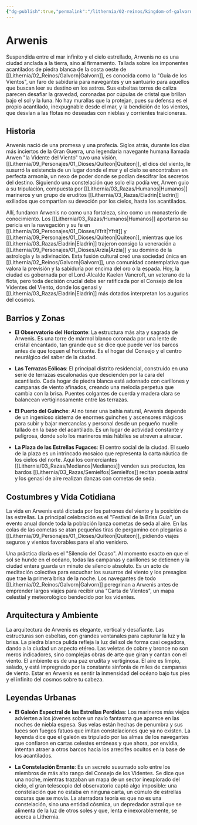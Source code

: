 ```yaml
---
{"dg-publish":true,"permalink":"/lithernia/02-reinos/kingdom-of-galvorn/arwenis/","title":"Arwenis","tags":["lithernia","ciudad","Galvorn"]}
---
```


# Arwenis

Suspendida entre el mar infinito y el cielo estrellado, Arwenis no es una ciudad anclada a la tierra, sino al firmamento. Tallada sobre los imponentes acantilados de piedra blanca de la costa oeste de [[Lithernia/02_Reinos/Galvorn\|Galvorn]], es conocida como la "Guía de los Vientos", un faro de sabiduría para navegantes y un santuario para aquellos que buscan leer su destino en los astros. Sus esbeltas torres de caliza parecen desafiar la gravedad, coronadas por cúpulas de cristal que brillan bajo el sol y la luna. No hay murallas que la protejan, pues su defensa es el propio acantilado, inexpugnable desde el mar, y la bendición de los vientos, que desvían a las flotas no deseadas con nieblas y corrientes traicioneras.

## Historia

Arwenis nació de una promesa y una profecía. Siglos atrás, durante los días más inciertos de la Gran Guerra, una legendaria navegante humana llamada Arwen "la Vidente del Viento" tuvo una visión. [[Lithernia/09_Personajes/01_Dioses/Quiteon\|Quiteon]], el dios del viento, le susurró la existencia de un lugar donde el mar y el cielo se encontraban en perfecta armonía, un nexo de poder donde se podían descifrar los secretos del destino. Siguiendo una constelación que solo ella podía ver, Arwen guio a su tripulación, compuesta por [[Lithernia/03_Razas/Humanos\|Humanos]] marineros y un grupo de eruditos [[Lithernia/03_Razas/Eladrin\|Eladrin]] exiliados que compartían su devoción por los cielos, hasta los acantilados.

Allí, fundaron Arwenis no como una fortaleza, sino como un monasterio de conocimiento. Los [[Lithernia/03_Razas/Humanos\|Humanos]] aportaron su pericia en la navegación y su fe en [[Lithernia/09_Personajes/01_Dioses/Yfrit\|Yfrit]] y [[Lithernia/09_Personajes/01_Dioses/Quiteon\|Quiteon]], mientras que los [[Lithernia/03_Razas/Eladrin\|Eladrin]] trajeron consigo la veneración a [[Lithernia/09_Personajes/01_Dioses/Arzia\|Arzia]] y su dominio de la astrología y la adivinación. Esta fusión cultural creó una sociedad única en [[Lithernia/02_Reinos/Galvorn\|Galvorn]], una comunidad contemplativa que valora la previsión y la sabiduría por encima del oro o la espada. Hoy, la ciudad es gobernada por el Lord-Alcalde Kaelen Vancroft, un veterano de la flota, pero toda decisión crucial debe ser ratificada por el Consejo de los Videntes del Viento, donde los genasi y [[Lithernia/03_Razas/Eladrin\|Eladrin]] más dotados interpretan los augurios del cosmos.

## Barrios y Zonas

- **El Observatorio del Horizonte**: La estructura más alta y sagrada de Arwenis. Es una torre de mármol blanco coronada por una lente de cristal encantado, tan grande que se dice que puede ver los barcos antes de que toquen el horizonte. Es el hogar del Consejo y el centro neurálgico del saber de la ciudad.

- **Las Terrazas Eólicas**: El principal distrito residencial, construido en una serie de terrazas escalonadas que descienden por la cara del acantilado. Cada hogar de piedra blanca está adornado con carillones y campanas de viento afinados, creando una melodía perpetua que cambia con la brisa. Puentes colgantes de cuerda y madera clara se balancean vertiginosamente entre las terrazas.

- **El Puerto del Guinche**: Al no tener una bahía natural, Arwenis depende de un ingenioso sistema de enormes guinches y ascensores mágicos para subir y bajar mercancías y personal desde un pequeño muelle tallado en la base del acantilado. Es un lugar de actividad constante y peligrosa, donde solo los marineros más hábiles se atreven a atracar.

- **La Plaza de las Estrellas Fugaces**: El centro social de la ciudad. El suelo de la plaza es un intrincado mosaico que representa la carta náutica de los cielos del norte. Aquí los comerciantes [[Lithernia/03_Razas/Medianos\|Medianos]] venden sus productos, los bardos [[Lithernia/03_Razas/Semielfos\|Semielfos]] recitan poesía astral y los genasi de aire realizan danzas con cometas de seda.

## Costumbres y Vida Cotidiana

La vida en Arwenis está dictada por los patrones del viento y la posición de las estrellas. La principal celebración es el "Festival de la Brisa Guía", un evento anual donde toda la población lanza cometas de seda al aire. En las colas de las cometas se atan pequeñas tiras de pergamino con plegarias a [[Lithernia/09_Personajes/01_Dioses/Quiteon\|Quiteon]], pidiendo viajes seguros y vientos favorables para el año venidero.

Una práctica diaria es el "Silencio del Ocaso". Al momento exacto en que el sol se hunde en el océano, todas las campanas y carillones se detienen y la ciudad entera guarda un minuto de silencio absoluto. Es un acto de meditación colectiva para escuchar los susurros del viento y los presagios que trae la primera brisa de la noche. Los navegantes de todo [[Lithernia/02_Reinos/Galvorn\|Galvorn]] peregrinan a Arwenis antes de emprender largos viajes para recibir una "Carta de Vientos", un mapa celestial y meteorológico bendecido por los videntes.

## Arquitectura y Ambiente

La arquitectura de Arwenis es elegante, vertical y desafiante. Las estructuras son esbeltas, con grandes ventanales para capturar la luz y la brisa. La piedra blanca pulida refleja la luz del sol de forma casi cegadora, dando a la ciudad un aspecto etéreo. Las veletas de cobre y bronce no son meros indicadores, sino complejas obras de arte que giran y cantan con el viento. El ambiente es de una paz erudita y vertiginosa. El aire es limpio, salado, y está impregnado por la constante sinfonía de miles de campanas de viento. Estar en Arwenis es sentir la inmensidad del océano bajo tus pies y el infinito del cosmos sobre tu cabeza.

## Leyendas Urbanas

- **El Galeón Espectral de las Estrellas Perdidas**: Los marineros más viejos advierten a los jóvenes sobre un navío fantasma que aparece en las noches de niebla espesa. Sus velas están hechas de penumbra y sus luces son fuegos fatuos que imitan constelaciones que ya no existen. La leyenda dice que el galeón es tripulado por las almas de los navegantes que confiaron en cartas celestes erróneas y que ahora, por envidia, intentan atraer a otros barcos hacia los arrecifes ocultos en la base de los acantilados.

- **La Constelación Errante**: Es un secreto susurrado solo entre los miembros de más alto rango del Consejo de los Videntes. Se dice que una noche, mientras trazaban un mapa de un sector inexplorado del cielo, el gran telescopio del observatorio captó algo imposible: una constelación que no estaba en ninguna carta, un cúmulo de estrellas oscuras que se movía. La aterradora teoría es que no es una constelación, sino una entidad cósmica, un depredador astral que se alimenta de la luz de otros soles y que, lenta e inexorablemente, se acerca a Lithernia.